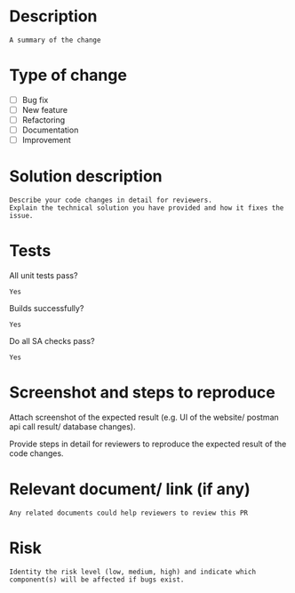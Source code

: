 # Description

```A summary of the change```

# Type of change

- [ ] Bug fix
- [ ] New feature
- [ ] Refactoring
- [ ] Documentation
- [ ] Improvement

# Solution description

```
Describe your code changes in detail for reviewers.
Explain the technical solution you have provided and how it fixes the issue.
```

# Tests

All unit tests pass?

```Yes```

Builds successfully?

```Yes```

Do all SA checks pass?

```Yes```

# Screenshot and steps to reproduce

Attach screenshot of the expected result (e.g. UI of the website/ postman api call result/ database changes).

Provide steps in detail for reviewers to reproduce the expected result of the code changes.

# Relevant document/ link (if any)

```Any related documents could help reviewers to review this PR```

# Risk

```Identity the risk level (low, medium, high) and indicate which component(s) will be affected if bugs exist.```
